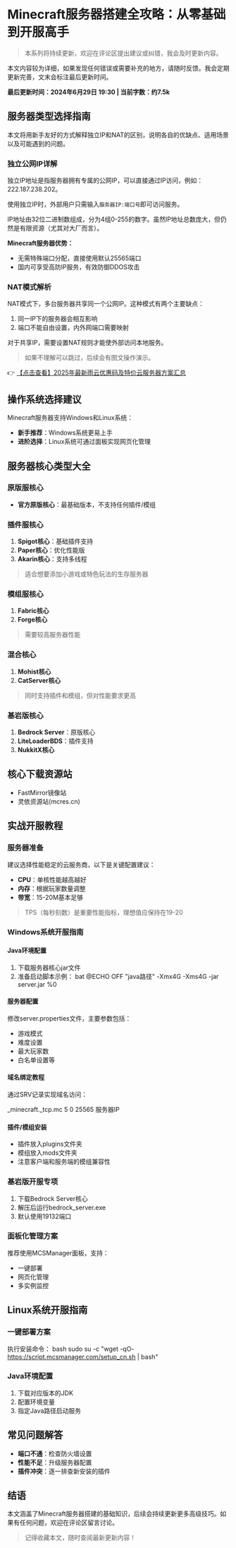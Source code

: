 # Minecraft服务器搭建全攻略：从零基础到开服高手

> 本系列将持续更新，欢迎在评论区提出建议或纠错，我会及时更新内容。

本文内容较为详细，如果发现任何错误或需要补充的地方，请随时反馈。我会定期更新完善，文末会标注最后更新时间。

**最后更新时间：2024年6月29日 19:30 | 当前字数：约7.5k**

## 服务器类型选择指南

本文将用新手友好的方式解释独立IP和NAT的区别，说明各自的优缺点、适用场景以及可能遇到的问题。

### 独立公网IP详解

独立IP地址是指服务器拥有专属的公网IP，可以直接通过IP访问，例如：222.187.238.202。

使用独立IP时，外部用户只需输入`服务器IP:端口号`即可访问服务。

IP地址由32位二进制数组成，分为4组0-255的数字。虽然IP地址总数庞大，但仍然是有限资源（尤其对大厂而言）。

**Minecraft服务器优势：**
- 无需特殊端口分配，直接使用默认25565端口
- 国内可享受高防IP服务，有效防御DDOS攻击

### NAT模式解析

NAT模式下，多台服务器共享同一个公网IP。这种模式有两个主要缺点：
1. 同一IP下的服务器会相互影响
2. 端口不能自由设置，内外网端口需要映射

对于共享IP，需要设置NAT规则才能使外部访问本地服务。

> 如果不理解可以跳过，后续会有图文操作演示。

👉 [【点击查看】2025年最新雨云优惠码及特价云服务器方案汇总](https://bit.ly/RainYun)

## 操作系统选择建议

Minecraft服务器支持Windows和Linux系统：
- **新手推荐**：Windows系统更易上手
- **进阶选择**：Linux系统可通过面板实现网页化管理

## 服务器核心类型大全

### 原版服核心
- **官方原版核心**：最基础版本，不支持任何插件/模组

### 插件服核心
1. **Spigot核心**：基础插件支持
2. **Paper核心**：优化性能版
3. **Akarin核心**：支持多线程

> 适合想要添加小游戏或特色玩法的生存服务器

### 模组服核心
1. **Fabric核心**
2. **Forge核心**

> 需要较高服务器性能

### 混合核心
1. **Mohist核心**
2. **CatServer核心**

> 同时支持插件和模组，但对性能要求更高

### 基岩版核心
1. **Bedrock Server**：原版核心
2. **LiteLoaderBDS**：插件支持
3. **NukkitX核心**

## 核心下载资源站
- FastMirror镜像站
- 灵依资源站(mcres.cn)

## 实战开服教程

### 服务器准备
建议选择性能稳定的云服务商，以下是关键配置建议：
- **CPU**：单核性能越高越好
- **内存**：根据玩家数量调整
- **带宽**：15-20M基本足够

> TPS（每秒刻数）是重要性能指标，理想值应保持在19-20

### Windows系统开服指南

#### Java环境配置
1. 下载服务器核心jar文件
2. 准备启动脚本示例：
bat
@ECHO OFF
"java路径" -Xmx4G -Xms4G -jar server.jar
%0

#### 服务器配置
修改server.properties文件，主要参数包括：
- 游戏模式
- 难度设置
- 最大玩家数
- 白名单设置等

#### 域名绑定教程
通过SRV记录实现域名访问：

_minecraft._tcp.mc 5 0 25565 服务器IP

#### 插件/模组安装
- 插件放入plugins文件夹
- 模组放入mods文件夹
- 注意客户端和服务端的模组兼容性

### 基岩版开服专项
1. 下载Bedrock Server核心
2. 解压后运行bedrock_server.exe
3. 默认使用19132端口

### 面板化管理方案
推荐使用MCSManager面板，支持：
- 一键部署
- 网页化管理
- 多实例监控

## Linux系统开服指南

### 一键部署方案
执行安装命令：
bash
sudo su -c "wget -qO- https://script.mcsmanager.com/setup_cn.sh | bash"

### Java环境配置
1. 下载对应版本的JDK
2. 配置环境变量
3. 指定Java路径启动服务

## 常见问题解答
- **端口不通**：检查防火墙设置
- **性能不足**：升级服务器配置
- **插件冲突**：逐一排查新安装的插件

## 结语
本文涵盖了Minecraft服务器搭建的基础知识，后续会持续更新更多高级技巧。如果有任何问题，欢迎在评论区留言讨论。

> 记得收藏本文，随时查阅最新更新内容！